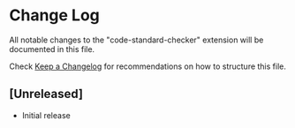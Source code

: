 # Change Log

All notable changes to the "code-standard-checker" extension will be documented in this file.

Check [Keep a Changelog](http://keepachangelog.com/) for recommendations on how to structure this file.

## [Unreleased]

- Initial release